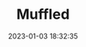 ---
layout: post
title: 'Muffled'
date: '2023-01-03 18:32:35'
last_modified_at: '2024-09-18 16:25:43'
category: "Arona"
tags:
  - Italy
  - Arona
  - lake
description: "A typically cold and cloudy winter afternoon on the lake"
featImage: '20230103-arona-5782.webp'
featImageAlt: 'Low clouds and wet weather on a winter afternoon'
featImageWidth: '1440'
featImageHeight: '962'
coffeeTable: false
---